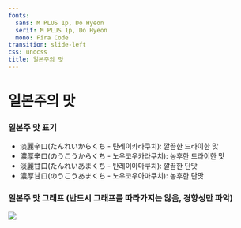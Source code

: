 ```yaml
---
fonts:
  sans: M PLUS 1p, Do Hyeon
  serif: M PLUS 1p, Do Hyeon
  mono: Fira Code
transition: slide-left
css: unocss
title: 일본주의 맛
---
```


# 일본주의 맛

### 일본주 맛 표기
- 淡麗辛口(たんれいからくち - 탄레이카라쿠치): 깔끔한 드라이한 맛 
- 濃厚辛口(のうこうからくち - 노우코우카라쿠치): 농후한 드라이한 맛
- 淡麗甘口(たんれいあまくち - 탄레이아마쿠치): 깔끔한 단맛
- 濃厚甘口(のうこうあまくち - 노우코우아마쿠치): 농후한 단맛

### 일본주 맛 그래프 (반드시 그래프를 따라가지는 않음, 경향성만 파악)
<img src="/images/tasteGraph.jpg" class="h-65 rounded shadow">

<!--
이후 각 니혼슈 소개에
니혼슈에 따로 맛에 대한 설명이 없고, 일본주도, 산도가 니혼슈에 표기되어있다면
이 그래프를 사용하고 있습니다.
-->
